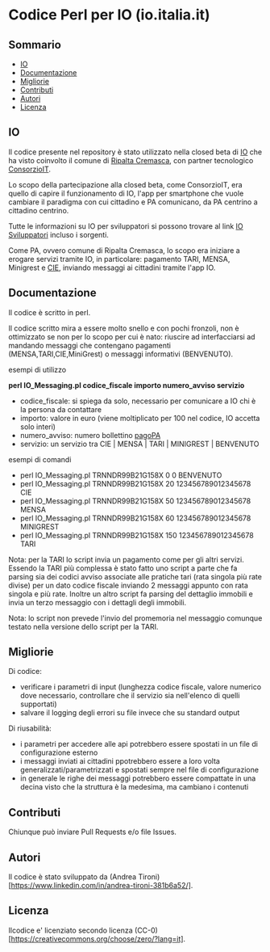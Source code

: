 # Codice Perl per IO (io.italia.it)

## Sommario

- [IO](#IO)
- [Documentazione](#Documentazione)
- [Migliorie](#Migliorie)
- [Contributi](#Contributi)
- [Autori](#Autori)
- [Licenza](#licenza)

## IO

Il codice presente nel repository è stato utilizzato nella closed beta di [IO](https://io.italia.it) che ha visto 
coinvolto il comune di [Ripalta Cremasca](https://www.comune.ripaltacremasca.cr.it),
con partner tecnologico [ConsorzioIT](https://www.consorzioit.net).

Lo scopo della partecipazione alla closed beta, come ConsorzioIT, era quello di capire
il funzionamento di IO, l'app per smartphone che vuole cambiare il paradigma con 
cui cittadino e PA comunicano, da PA centrino a cittadino centrino.

Tutte le informazioni su IO per sviluppatori si possono trovare al link
[IO Sviluppatori](https://io.italia.it/sviluppatori/) incluso i sorgenti.

Come PA, ovvero comune di Ripalta Cremasca, lo scopo era iniziare a erogare servizi
tramite IO, in particolare: pagamento TARI, MENSA, Minigrest e [CIE](https://www.ipzs.it/ext/carta_identita_elettronica_prodotti.html),
inviando messaggi ai cittadini tramite l'app IO.

## Documentazione

Il codice è scritto in perl.

Il codice scritto mira a essere molto snello e con pochi fronzoli, non è ottimizzato
se non per lo scopo per cui è nato: riuscire ad interfacciarsi ad mandando messaggi 
che contengano pagamenti (MENSA,TARI,CIE,MiniGrest) o messaggi informativi (BENVENUTO).

esempi di utilizzo

**perl IO_Messaging.pl codice_fiscale importo numero_avviso servizio**
  
* codice_fiscale: si spiega da solo, necessario per comunicare a IO chi è la persona da contattare
* importo: valore in euro (viene moltiplicato per 100 nel codice, IO accetta solo interi)
* numero_avviso: numero bollettino [pagoPA](https://www.agid.gov.it/it/piattaforme/pagopa)
* servizio: un servizio tra CIE | MENSA | TARI | MINIGREST | BENVENUTO 

esempi di comandi

* perl IO_Messaging.pl TRNNDR99B21G158X 0 0 BENVENUTO 
* perl IO_Messaging.pl TRNNDR99B21G158X 20 123456789012345678 CIE
* perl IO_Messaging.pl TRNNDR99B21G158X 50 123456789012345678 MENSA
* perl IO_Messaging.pl TRNNDR99B21G158X 60 123456789012345678 MINIGREST
* perl IO_Messaging.pl TRNNDR99B21G158X 150 123456789012345678 TARI 

Nota: per la TARI lo script invia un pagamento come per gli altri servizi. Essendo 
la TARI più complessa è stato fatto uno script a parte che fa parsing sia
dei codici avviso associate alle pratiche tari (rata singola più rate divise)
per un dato codice fiscale inviando 2 messaggi appunto con rata singola
e più rate. Inoltre un altro script fa parsing del dettaglio immobili e invia
un terzo messaggio con i dettagli degli immobili.

Nota: lo script non prevede l'invio del promemoria nel messaggio comunque testato
nella versione dello script per la TARI.
  
## Migliorie

Di codice:
- verificare i parametri di input (lunghezza codice fiscale, valore numerico dove necessario, controllare che il servizio sia nell'elenco di quelli supportati)
- salvare il logging degli errori su file invece che su standard output

Di riusabilità:
- i parametri per accedere alle api potrebbero essere spostati in un file di configurazione esterno
- i messaggi inviati ai cittadini ppotrebbero essere a loro volta generalizzati/parametrizzati e spostati sempre nel file di configurazione
- in generale le righe dei messaggi potrebbero essere compattate in una decina visto che la struttura è la medesima, ma cambiano i contenuti

## Contributi
Chiunque può inviare Pull Requests e/o file Issues.

## Autori
Il codice è stato sviluppato da (Andrea Tironi)[https://www.linkedin.com/in/andrea-tironi-381b6a52/].

## Licenza
Ilcodice e' licenziato secondo licenza (CC-0)[https://creativecommons.org/choose/zero/?lang=it].




